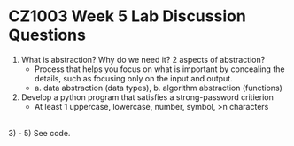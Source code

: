 # CZ1003 Week 5 Lab Discussion Questions

1) What is abstraction? Why do we need it? 2 aspects of abstraction?<br/>
    - Process that helps you focus on what is important by concealing the details, such as focusing only on the input and output.<br/>
    - a. data abstraction (data types), b. algorithm abstraction (functions)<br/>
2) Develop a python program that satisfies a strong-password critierion<br/>
    - At least 1 uppercase, lowercase, number, symbol, >n characters<br/>
<br/>
3) - 5) See code.
